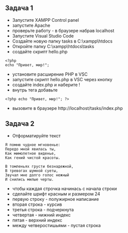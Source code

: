 ## Задача 1
- Запустите XAMPP Control panel
- запустите Apache
- проверьте работу - в браузере набрав localhost
- Запустите Visual Studio Code
- Создайте новую папку tasks в C:\xampp\htdocs
- Откройте папку C:\xampp\htdocs\tasks
- создайте скрипт hello.php
```
<?php
echo "Привет, мир!"; 
```
- установите расширение PHP в VSC
- запустите скрипт hello.php в VSC через кнопку
- создайте index.php и наберите !<TAB>
- внутрь тега <body></body> добавьте
```
<?php echo "Привет, мир!"; ?>
```
- вызовите в браузере http://localhost/tasks/index.php

## Задача 2
- Отформатируйте текст
```
Я помню чудное мгновенье:
Передо мной явилась ты,
Как мимолетное виденье,
Как гений чистой красоты.

В томленьях грусти безнадежной,
В тревогах шумной суеты,
Звучал мне долго голос нежный
И снились милые черты.
```
- чтобы каждая строчка начинась с начала строки
- сделайте шрифт красным и размером 24
- первую строку - полужирное написание
- вторая строка - курсив
- третья строка - подчеркнута
- четвертая - нижний индекс
- пятая - верхний индекс
- между четверостишьями - пустая строка
